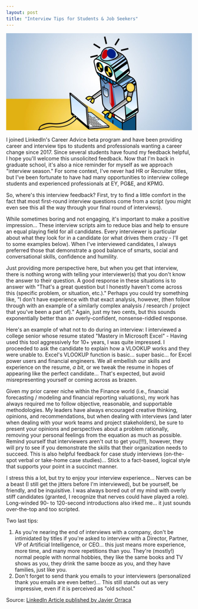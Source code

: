 ```yaml
---
layout: post
title: "Interview Tips for Students & Job Seekers"
---
```


![](https://raw.githubusercontent.com/JavOrraca/Home/gh-pages/assets/img/RobotResume.jpg)

I joined LinkedIn's Career Advice beta program and have been providing career and interview tips to students and professionals wanting a career change since 2017. Since several students have found my feedback helpful, I hope you'll welcome this unsolicited feedback. Now that I'm back in graduate school, it's also a nice reminder for myself as we approach "interview season." For some context, I've never had HR or Recruiter titles, but I've been fortunate to have had many opportunities to interview college students and experienced professionals at EY, PG&E, and KPMG.

So, where's this interview feedback? First, try to find a little comfort in the fact that most first-round interview questions come from a script (you might even see this all the way through your final round of interviews).

While sometimes boring and not engaging, it's important to make a positive impression... These interview scripts aim to reduce bias and help to ensure an equal playing field for all candidates. Every interviewer is particular about what they look for in a candidate (or what drives them crazy - I'll get to some examples below). When I've interviewed candidates, I always preferred those that demonstrate a good balance of smarts, social and conversational skills, confidence and humility.

Just providing more perspective here, but when you get that interview, there is nothing wrong with telling your interviewer(s) that you don't know the answer to their question. A good response in these situations is to answer with "That's a great question but I honestly haven't come across this (specific problem, or situation, etc.)." Perhaps you could try something like, "I don't have experience with that exact analysis, however, (then follow through with an example of a similarly complex analysis / research / project that you've been a part of)." Again, just my two cents, but this sounds exponentially better than an overly-confident, nonsense-riddled response.

Here's an example of what not to do during an interview: I interviewed a college senior whose resume stated "Mastery in Microsoft Excel" - Having used this tool aggressively for 10+ years, I was quite impressed. I proceeded to ask the candidate to explain how a VLOOKUP works and they were unable to. Excel's VLOOKUP function is basic... super basic... for Excel power users and financial engineers. We all embellish our skills and experience on the resume, _a bit_, or we tweak the resume in hopes of appearing like the perfect candidate... That's expected, but avoid misrepresenting yourself or coming across as brazen.

Given my prior career niche within the Finance world (i.e., financial forecasting / modeling and financial reporting valuations), my work has always required me to follow objective, reasonable, and supportable methodologies. My leaders have always encouraged creative thinking, opinions, and recommendations, but when dealing with interviews (and later when dealing with your work teams and project stakeholders), be sure to present your opinions and perspectives about a problem rationally, removing your personal feelings from the equation as much as possible. Remind yourself that interviewers aren't out to get you(!!!), however, they will pry to see if you demonstrate the skills that their organization needs to succeed. This is also helpful feedback for case study interviews (on-the-spot verbal or take-home case studies)... Stick to a fact-based, logical style that supports your point in a succinct manner.

I stress this a lot, but try to enjoy your interview experience... Nerves can be a beast (I still get the jitters before I'm interviewed), but be yourself, be friendly, and be inquisitive. I was always bored out of my mind with overly stiff candidates (granted, I recognize that nerves could have played a role). Long-winded 90- to 120-second introductions also irked me... it just sounds over-the-top and too scripted.

Two last tips:
1. As you're nearing the end of interviews with a company, don't be intimidated by titles if you're asked to interview with a Director, Partner, VP of Artificial Intelligence, or CEO... this just means more experience, more time, and many more repetitions than you. They're (mostly!) normal people with normal hobbies, they like the same books and TV shows as you, they drink the same booze as you, and they have families, just like you.
2. Don't forget to send thank you emails to your interviewers (personalized thank you emails are even better)... This still stands out as very impressive, even if it is perceived as "old school."

Source: [LinkedIn Article published by Javier Orraca](https://www.linkedin.com/pulse/interview-tips-students-job-seekers-javier-orraca/)
